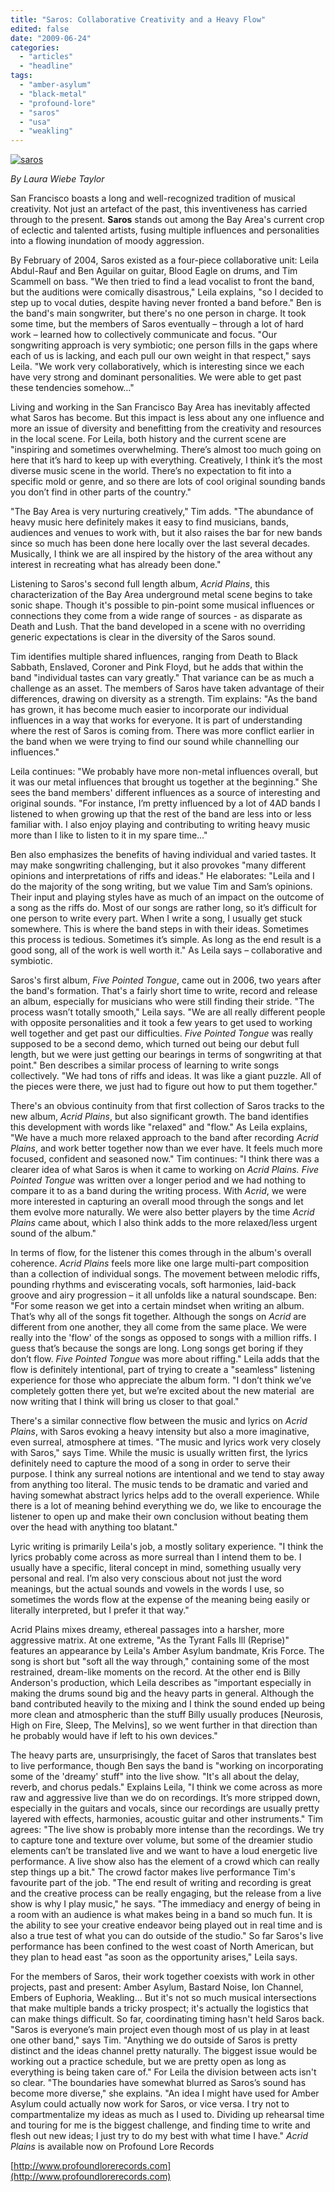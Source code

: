 ```yaml
---
title: "Saros: Collaborative Creativity and a Heavy Flow"
edited: false
date: "2009-06-24"
categories:
  - "articles"
  - "headline"
tags:
  - "amber-asylum"
  - "black-metal"
  - "profound-lore"
  - "saros"
  - "usa"
  - "weakling"
---
```


[![saros](http://www.hellbound.ca/wp-content/uploads/2009/06/saros-225x300.jpg "saros")](http://www.hellbound.ca/wp-content/uploads/2009/06/saros.jpg)

_By Laura Wiebe Taylor_

San Francisco boasts a long and well-recognized tradition of musical creativity. Not just an artefact of the past, this inventiveness has carried through to the present. **Saros** stands out among the Bay Area's current crop of eclectic and talented artists, fusing multiple influences and personalities into a flowing inundation of moody aggression.

By February of 2004, Saros existed as a four-piece collaborative unit: Leila Abdul-Rauf and Ben Aguilar on guitar, Blood Eagle on drums, and Tim Scammell on bass. "We then tried to find a lead vocalist to front the band, but the auditions were comically disastrous," Leila explains, "so I decided to step up to vocal duties, despite having never fronted a band before." Ben is the band's main songwriter, but there's no one person in charge. It took some time, but the members of Saros eventually – through a lot of hard work – learned how to collectively communicate and focus. "Our songwriting approach is very symbiotic; one person fills in the gaps where each of us is lacking, and each pull our own weight in that respect," says Leila. "We work very collaboratively, which is interesting since we each have very strong and dominant personalities. We were able to get past these tendencies somehow…"

Living and working in the San Francisco Bay Area has inevitably affected what Saros has become. But this impact is less about any one influence and more an issue of diversity and benefitting from the creativity and resources in the local scene. For Leila, both history and the current scene are "inspiring and sometimes overwhelming. There’s almost too much going on here that it’s hard to keep up with everything. Creatively, I think it’s the most diverse music scene in the world. There’s no expectation to fit into a specific mold or genre, and so there are lots of cool original sounding bands you don’t find in other parts of the country."

"The Bay Area is very nurturing creatively," Tim adds. "The abundance of heavy music here definitely makes it easy to find musicians, bands, audiences and venues to work with, but it also raises the bar for new bands since so much has been done here locally over the last several decades. Musically, I think we are all inspired by the history of the area without any interest in recreating what has already been done."

Listening to Saros's second full length album, _Acrid Plains_, this characterization of the Bay Area underground metal scene begins to take sonic shape. Though it's possible to pin-point some musical influences or connections they come from a wide range of sources - as disparate as Death and Lush. That the band developed in a scene with no overriding generic expectations is clear in the diversity of the Saros sound.

Tim identifies multiple shared influences, ranging from Death to Black Sabbath, Enslaved, Coroner and Pink Floyd, but he adds that within the band "individual tastes can vary greatly." That variance can be as much a challenge as an asset. The members of Saros have taken advantage of their differences, drawing on diversity as a strength. Tim explains: "As the band has grown, it has become much easier to incorporate our individual influences in a way that works for everyone. It is part of understanding where the rest of Saros is coming from. There was more conflict earlier in the band when we were trying to find our sound while channelling our influences."

Leila continues: "We probably have more non-metal influences overall, but it was our metal influences that brought us together at the beginning." She sees the band members' different influences as a source of interesting and original sounds. "For instance, I’m pretty influenced by a lot of 4AD bands I listened to when growing up that the rest of the band are less into or less familiar with. I also enjoy playing and contributing to writing heavy music more than I like to listen to it in my spare time…"

Ben also emphasizes the benefits of having individual and varied tastes. It may make songwriting challenging, but it also provokes "many different opinions and interpretations of riffs and ideas." He elaborates: "Leila and I do the majority of the song writing, but we value Tim and Sam’s opinions. Their input and playing styles have as much of an impact on the outcome of a song as the riffs do. Most of our songs are rather long, so it’s difficult for one person to write every part. When I write a song, I usually get stuck somewhere. This is where the band steps in with their ideas. Sometimes this process is tedious. Sometimes it’s simple. As long as the end result is a good song, all of the work is well worth it." As Leila says – collaborative and symbiotic.

Saros's first album, _Five Pointed Tongue_, came out in 2006, two years after the band's formation. That's a fairly short time to write, record and release an album, especially for musicians who were still finding their stride. "The process wasn’t totally smooth," Leila says. "We are all really different people with opposite personalities and it took a few years to get used to working well together and get past our difficulties. _Five Pointed Tongue_ was really supposed to be a second demo, which turned out being our debut full length, but we were just getting our bearings in terms of songwriting at that point." Ben describes a similar process of learning to write songs collectively. "We had tons of riffs and ideas. It was like a giant puzzle. All of the pieces were there, we just had to figure out how to put them together."

There's an obvious continuity from that first collection of Saros tracks to the new album, _Acrid Plains_, but also significant growth. The band identifies this development with words like "relaxed" and "flow." As Leila explains, "We have a much more relaxed approach to the band after recording _Acrid Plains_, and work better together now than we ever have. It feels much more focused, confident and seasoned now." Tim continues: "I think there was a clearer idea of what Saros is when it came to working on _Acrid Plains. Five Pointed Tongue_ was written over a longer period and we had nothing to compare it to as a band during the writing process. With _Acrid_, we were more interested in capturing an overall mood through the songs and let them evolve more naturally. We were also better players by the time _Acrid Plains_ came about, which I also think adds to the more relaxed/less urgent sound of the album."

In terms of flow, for the listener this comes through in the album's overall coherence. _Acrid Plains_ feels more like one large multi-part composition than a collection of individual songs. The movement between melodic riffs, pounding rhythms and eviscerating vocals, soft harmonies, laid-back groove and airy progression – it all unfolds like a natural soundscape. Ben: "For some reason we get into a certain mindset when writing an album. That’s why all of the songs fit together. Although the songs on _Acrid_ are different from one another, they all come from the same place. We were really into the 'flow' of the songs as opposed to songs with a million riffs. I guess that’s because the songs are long. Long songs get boring if they don’t flow. _Five Pointed Tongue_ was more about riffing." Leila adds that the flow is definitely intentional, part of trying to create a "seamless" listening experience for those who appreciate the album form. "I don’t think we’ve completely gotten there yet, but we’re excited about the new material  are now writing that I think will bring us closer to that goal."

There's a similar connective flow between the music and lyrics on _Acrid Plains_, with Saros evoking a heavy intensity but also a more imaginative, even surreal, atmosphere at times. "The music and lyrics work very closely with Saros," says Time. While the music is usually written first, the lyrics definitely need to capture the mood of a song in order to serve their purpose. I think any surreal notions are intentional and we tend to stay away from anything too literal. The music tends to be dramatic and varied and having somewhat abstract lyrics helps add to the overall experience. While there is a lot of meaning behind everything we do, we like to encourage the listener to open up and make their own conclusion without beating them over the head with anything too blatant."

Lyric writing is primarily Leila's job, a mostly solitary experience. "I think the lyrics probably come across as more surreal than I intend them to be. I usually have a specific, literal concept in mind, something usually very personal and real. I’m also very conscious about not just the word meanings, but the actual sounds and vowels in the words I use, so sometimes the words flow at the expense of the meaning being easily or literally interpreted, but I prefer it that way."

Acrid Plains mixes dreamy, ethereal passages into a harsher, more aggressive matrix. At one extreme, "As the Tyrant Falls Ill (Reprise)" features an appearance by Leila's Amber Asylum bandmate, Kris Force. The song is short but "soft all the way through," containing some of the most restrained, dream-like moments on the record. At the other end is Billy Anderson's production, which Leila describes as "important especially in making the drums sound big and the heavy parts in general. Although the band contributed heavily to the mixing and I think the sound ended up being more clean and atmospheric than the stuff Billy usually produces \[Neurosis, High on Fire, Sleep, The Melvins\], so we went further in that direction than he probably would have if left to his own devices."

The heavy parts are, unsurprisingly, the facet of Saros that translates best to live performance, though Ben says the band is "working on incorporating some of the 'dreamy' stuff" into the live show. "It's all about the delay, reverb, and chorus pedals." Explains Leila, "I think we come across as more raw and aggressive live than we do on recordings. It’s more stripped down, especially in the guitars and vocals, since our recordings are usually pretty layered with effects, harmonies, acoustic guitar and other instruments." Tim agrees: "The live show is probably more intense than the recordings. We try to capture tone and texture over volume, but some of the dreamier studio elements can’t be translated live and we want to have a loud energetic live performance. A live show also has the element of a crowd which can really step things up a bit." The crowd factor makes live performance Tim's favourite part of the job. "The end result of writing and recording is great and the creative process can be really engaging, but the release from a live show is why I play music," he says. "The immediacy and energy of being in a room with an audience is what makes being in a band so much fun. It is the ability to see your creative endeavor being played out in real time and is also a true test of what you can do outside of the studio." So far Saros's live performance has been confined to the west coast of North American, but they plan to head east "as soon as the opportunity arises," Leila says.

For the members of Saros, their work together coexists with work in other projects, past and present: Amber Asylum, Bastard Noise, Ion Channel, Embers of Euphoria, Weakling... But it's not so much musical intersections that make multiple bands a tricky prospect; it's actually the logistics that can make things difficult. So far, coordinating timing hasn't held Saros back. "Saros is everyone’s main project even though most of us play in at least one other band," says Tim. "Anything we do outside of Saros is pretty distinct and the ideas channel pretty naturally. The biggest issue would be working out a practice schedule, but we are pretty open as long as everything is being taken care of." For Leila the division between acts isn't so clear. "The boundaries have somewhat blurred as Saros’s sound has become more diverse," she explains. "An idea I might have used for Amber Asylum could actually now work for Saros, or vice versa. I try not to compartmentalize my ideas as much as I used to. Dividing up rehearsal time and touring for me is the biggest challenge, and finding time to write and flesh out new ideas; I just try to do my best with what time I have." _Acrid Plains_ is available now on Profound Lore Records

[http://www.profoundlorerecords.com](http://www.profoundlorerecords.com)
